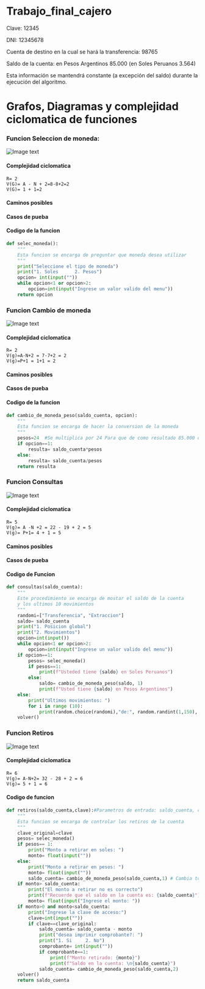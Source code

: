 # Trabajo_final_cajero
Clave: 12345

DNI: 12345678

Cuenta de destino en la cual se hará la transferencia: 98765

Saldo de la cuenta: en Pesos Argentinos 85.000 (en Soles Peruanos 3.564)

Esta información se mantendrá constante (a excepción del saldo) durante la ejecución del
algoritmo.

# Grafos, Diagramas y complejidad ciclomatica de funciones 

### Funcion Seleccion de moneda:
![Image text](https://github.com/JuannHerna/Trabajo_final_cajero/blob/main/imagenes_de_diagramas/seleccion_moneda.jpg)
#### Complejidad ciclomatica
```
R= 2
V(G)= A - N + 2=8-8+2=2
V(G)= 1 + 1=2
```
#### Caminos posibles
#### Casos de pueba
#### Codigo de la funcion
``` python
def selec_moneda():
    """
    Esta funcion se encarga de preguntar que moneda desea utilizar
    """
    print("Seleccione el tipo de moneda")
    print("1. Soles      2. Pesos")
    opcion= int(input(""))
    while opcion<1 or opcion>2:
        opcion=int(input("Ingrese un valor valido del menu"))
    return opcion
```

### Funcion Cambio de moneda
![Image text](https://github.com/JuannHerna/Trabajo_final_cajero/blob/main/imagenes_de_diagramas/cambio_de_moneda.jpg)
#### Complejidad ciclomatica
```
R= 2
V(g)=A-N+2 = 7-7+2 = 2
V(g)=P+1 = 1+1 = 2
```
#### Caminos posibles
#### Casos de pueba
#### Codigo de la funcion
``` python
def cambio_de_moneda_peso(saldo_cuenta, opcion):
    """
    Esta funcion se encarga de hacer la conversion de la moneda
    """
    pesos=24  #Se multiplica por 24 Para que de como resultado 85.000 o el resultado en pesos pedido
    if opcion==1:
        resulta= saldo_cuenta*pesos
    else:
        resulta= saldo_cuenta/pesos
    return resulta
```
### Funcion Consultas
![Image text](https://github.com/JuannHerna/Trabajo_final_cajero/blob/main/imagenes_de_diagramas/consultas.jpg)

#### Complejidad ciclomatica
```
R= 5
V(g)= A -N +2 = 22 - 19 + 2 = 5
V(g)= P+1= 4 + 1 = 5
```
#### Caminos posibles
#### Casos de pueba

#### Codigo de Funcion
```python
def consultas(saldo_cuenta):
    """
    Este procedimiento se encarga de mostar el saldo de la cuenta
    y los ultimos 10 movimientos
    """
    randomi=["Transferencia", "Extraccion"]
    saldo= saldo_cuenta
    print("1. Posicion global")
    print("2. Movimientos")
    opcion=int(input())
    while opcion<1 or opcion>2:
        opcion=int(input("Ingrese un valor valido del menu"))
    if opcion==1:
        pesos= selec_moneda()
        if pesos==1:
            print(f"Usteded tiene {saldo} en Soles Peruanos")
        else:
            saldo= cambio_de_moneda_peso(saldo, 1)
            print(f"Usted tiene {saldo} en Pesos Argentinos")
    else:
        print("Ultimos movimientos: ")
        for i in range (10):
            print(random.choice(randomi),"de:", random.randint(1,150), "pesos")
    volver()  
```
### Funcion Retiros
![Image text](https://github.com/JuannHerna/Trabajo_final_cajero/blob/main/imagenes_de_diagramas/retiros.jpg)
#### Complejidad ciclomatica
```
R= 6
V(g)= A-N+2= 32 - 28 + 2 = 6
V(g)= 5 + 1 = 6
```
#### Codigo de funcion
``` python
def retiros(saldo_cuenta,clave):#Parametros de entrada: saldo_cuenta, clave
    """
    Esta funcion se encarga de controlar los retiros de la cuenta
    """
    clave_original=clave
    pesos= selec_moneda()
    if pesos== 1:
        print("Monto a retirar en soles: ")
        monto= float(input(""))
    else:
        print("Monto a retirar en pesos: ")
        monto= float(input(""))
        saldo_cuenta= cambio_de_moneda_peso(saldo_cuenta,1) # Cambia todo el monto a pesos argentinos
    if monto> saldo_cuenta:
        print("El monto a retirar no es correcto")
        print(f"Recuerde que el saldo en la cuenta es: {saldo_cuenta}")
        monto= float(input("Ingrese el monto: "))
    if monto>0 and monto<saldo_cuenta:
        print("Ingrese la clave de acceso:")
        clave=int(input(""))
        if clave==clave_original:
            saldo_cuenta= saldo_cuenta - monto
            print("desea imprimir comprobante?: ")
            print("1. Si     2. No")
            comprobante= int(input(""))
            if comprobante==1:
                print(f"Monto retirado: {monto}")
                print(f"Saldo en la cuenta: \n{saldo_cuenta}")
            saldo_cuenta= cambio_de_moneda_peso(saldo_cuenta,2)
    volver()
    return saldo_cuenta
```
